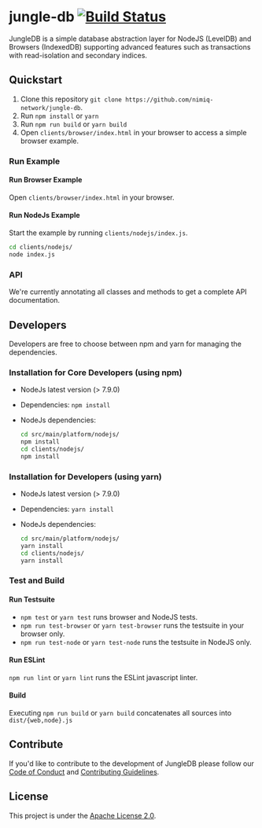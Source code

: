 # jungle-db [![Build Status](https://travis-ci.org/nimiq-network/jungle-db.svg?branch=master)](https://travis-ci.org/nimiq-network/jungle-db)

JungleDB is a simple database abstraction layer for NodeJS (LevelDB) and Browsers (IndexedDB) supporting advanced features such as transactions with read-isolation and secondary indices.

## Quickstart

1. Clone this repository `git clone https://github.com/nimiq-network/jungle-db`.
2. Run `npm install` or `yarn`
3. Run `npm run build` or `yarn build`
4. Open `clients/browser/index.html` in your browser to access a simple browser example.


### Run Example

#### Run Browser Example
Open `clients/browser/index.html` in your browser.

#### Run NodeJs Example

Start the example by running `clients/nodejs/index.js`.

```bash
cd clients/nodejs/
node index.js
```

### API
We're currently annotating all classes and methods to get a complete API documentation.


## Developers
Developers are free to choose between npm and yarn for managing the dependencies.
### Installation for Core Developers (using npm)
- NodeJs latest version (> 7.9.0)
- Dependencies: `npm install`
- NodeJs dependencies:

	```bash
	cd src/main/platform/nodejs/
	npm install
	cd clients/nodejs/
	npm install
	```

### Installation for Developers (using yarn)
- NodeJs latest version (> 7.9.0)
- Dependencies: `yarn install`
- NodeJs dependencies:

	```bash
	cd src/main/platform/nodejs/
	yarn install
	cd clients/nodejs/
	yarn install
	```

### Test and Build

#### Run Testsuite
- `npm test` or `yarn test` runs browser and NodeJS tests.
- `npm run test-browser` or `yarn test-browser` runs the testsuite in your browser only.
- `npm run test-node` or `yarn test-node` runs the testsuite in NodeJS only.

#### Run ESLint
`npm run lint` or `yarn lint` runs the ESLint javascript linter.

#### Build
Executing `npm run build` or `yarn build` concatenates all sources into `dist/{web,node}.js`

## Contribute

If you'd like to contribute to the development of JungleDB please follow our [Code of Conduct](https://github.com/nimiq-network/core/blob/betanet/.github/CONDUCT.md) and [Contributing Guidelines](https://github.com/nimiq-network/core/blob/betanet/.github/CONTRIBUTING.md).

## License

This project is under the [Apache License 2.0](./LICENSE.md).

